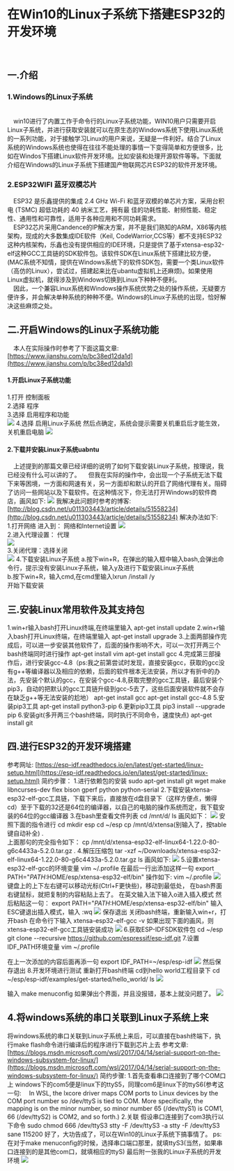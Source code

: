 # 在Win10的Linux子系统下搭建ESP32的开发环境 #
</br>

##  一.介绍 ##

### 1.Windows的Linux子系统 ###
</br>
&emsp;win10进行了内置工作于命令行的Linux子系统功能，WIN10用户只需要开启Linux子系统，并进行获取安装就可以在原生态的Windows系统下使用Linux系统的一系列功能，对于接触学习Linux的用户来说，无疑是一件利好。结合了Linux系统的Windows系统也使得在往往不能处理的事情一下变得简单和方便很多，比如在Windos下搭建Linux软件开发环境。比如安装和处理开源软件等等。下面就介绍在Windows的Linux子系统下搭建国产物联网芯片ESP32的软件开发环境。

### 2.ESP32WIFI 蓝牙双模芯片 ###
&emsp;ESP32 是乐鑫提供的集成 2.4 GHz Wi-Fi 和蓝牙双模的单芯片方案，采用台积电 (TSMC) 超低功耗的 40 纳米工艺，拥有最 佳的功耗性能、射频性能、稳定性、通用性和可靠性，适用于各种应用和不同功耗需求。</br>
&emsp;ESP32芯片采用Candence的IP解决方案，并不是我们熟知的ARM，X86等内核架构，现成的大多数集成IDE软件（Keil, CodeWarrior,CCS等）都不支持ESP32这种内核架构，乐鑫也没有提供相应的IDE环境，只是提供了基于xtensa-esp32-elf这种GCC工具链的SDK软件包。该软件SDK在Linux系统下搭建比较方便，(MAC系统不知情，提供在Windows系统下的软件SDK包，需要一个类Linux软件（高仿的Linux），尝试过，搭建起来比在ubantu虚拟机上还麻烦)。如果使用Linux虚拟机，就得涉及到Windows切换到Linux下种种不便利。</br>
&emsp;因此，一个兼容Linux系统和Windows操作系统优势之处的操作系统，无疑要方便许多，并会解决单种系统的种种不便。Windows的Linux子系统的出现，恰好解决这些麻烦之处。</br>
## 二.开启Windows的Linux子系统功能 ##
&emsp;本人在实际操作时参考了下面这篇文章:
    [https://www.jianshu.com/p/bc38ed12da1d](https://www.jianshu.com/p/bc38ed12da1d)
#### 1.开启Linux子系统功能 ####
1.打开 控制面板</br>
2.选择 程序</br>
3.选择 启用程序和功能</br>
![](https://i.imgur.com/433eewB.png)
4.选择 启用Linux子系统 然后点确定，系统会提示需要关机重启后才能生效，关机重启电脑
![](https://i.imgur.com/rPLAr2H.png)
#### 2.下载并安装Linux子系统uabntu ####
&emsp;上述提到的那篇文章已经详细的说明了如何下载安装Linux子系统，按理说，我已经没有什么可以讲的了。
&emsp;但我在实际的操作中，会出现一个子系统无法下载下来等困境，一方面和网速有关，另一方面却和默认的开启了网络代理有关。阻碍了访问一些网站以及下载软件。在这种情况下，你无法打开Windows的软件商店，画风如下:
![](https://i.imgur.com/6ZNqv8Q.jpg)
我解决此问题时参考的博客:
[http://blog.csdn.net/u011303443/article/details/51558234](http://blog.csdn.net/u011303443/article/details/51558234)
解决办法如下:</br>
1.打开网络 进入到： 网络和Internet设置
![](https://i.imgur.com/b6XdMms.png)
</br>
2.进入代理设置： 代理
</br>
![](https://i.imgur.com/EQFizIc.png)
</br>
3.关闭代理：选择关闭
</br>
![](https://i.imgur.com/RE2zkyi.png)
4.下载安装Linux子系统
a.按下win+R，在弹出的输入框中输入bash,会弹出命令行，提示没有安装Linux子系统，输入y及进行下载安装Linux子系统</br>
b.按下win+R，输入cmd,在cmd里输入lxrun /install /y</br>
开始下载安装

## 三.安装Linux常用软件及其支持包 ##
1.win+r输入bash打开Linux终端,在终端里输入
apt-get install update
2.win+r输入bash打开Linux终端，在终端里输入
apt-get install upgrade
3.上面两部操作完成后，可以进一步安装其他软件了，后面的操作影响不大，可以一次打开两三个bash终端同时进行操作
apt-get install vim 
apt-get install gcc
4.完成第三部操作后，进行安装gcc-4.8（ps:我之前第尝试时发现，直接安装gcc，获取的gcc没有g++等编译器以及相应的依赖，后面的软件根本无法安装，所以才有折中的办法，先安装个默认的gcc，在安装个gcc-4.8,获取完整的gcc工具链，最后安装个pip3，自动的把默认的gcc工具链升级到gcc-5去了，这些后面安装软件就不会存在缺乏g++等无法安装的尬地）
apt-get install gcc
apt-get install gcc-4.8
5.安装pip3工具
apt-get install python3-pip
6.更新pip3工具
pip3 install --upgrade pip
6.安装git(多开两三个bash终端，同时执行不同命令，速度快点)
apt-get install git
## 四.进行ESP32的开发环境搭建 ##
参考网址:
[https://esp-idf.readthedocs.io/en/latest/get-started/linux-setup.html](https://esp-idf.readthedocs.io/en/latest/get-started/linux-setup.html)
简约步骤：
1.进行依赖包的安装
sudo apt-get install git wget make libncurses-dev flex bison gperf python python-serial
2.下载安装xtensa-esp32-elf-gcc工具链，下载下来后，直接放在d盘目录下（这样方便点，懒得cd）至于下载的32还是64位的编译器，以自己的电脑的操作系统而定，我下载安装的64位的gcc编译器
3.在bash里查看文件列表
cd /mnt/d/
ls
画风如下：
![](https://i.imgur.com/WB81pZf.png)
安照下面的指令进行
cd 
mkdir esp
cd ~/esp
cp /mnt/d/xtensa(别输入了，按table键自动补全) .  
上面那句的完全指令如下：
cp /mnt/d/xtensa-esp32-elf-linux64-1.22.0-80-g6c4433a-5.2.0.tar.gz .
4.解压压缩包
tar -xzf ~/Downloads/xtensa-esp32-elf-linux64-1.22.0-80-g6c4433a-5.2.0.tar.gz
ls
画风如下:
![](https://i.imgur.com/QBzS7bx.png) 
5.设置xtensa-esp32-elf-gcc的环境变量
vim ~/.profile
在最后一行出添加这样一句
export PATH="$PATH:$HOME/esp/xtensa-esp32-elf/bin"
操作如下:
vim ~/.profile
![](https://i.imgur.com/wRqsti7.png)
键盘上的上下左右键可以移动光标(Ctrl+F更快些)，移动到最低处，
在bash界面右键鼠标，就把复制的内容粘贴上去了。
在英文输入法下输入o进入插入模式
然后粘贴这一句：
export PATH="$PATH:$HOME/esp/xtensa-esp32-elf/bin"
输入ESC键退出插入模式，输入
:wq
![](https://i.imgur.com/GWccwc5.png)
保存退出
关闭bash终端，重新输入win+r，打开bash
在命令行下输入
xtensa-esp32-elf-gcc -v
如果出现下面的画风，则xtensa-esp32-elf-gcc工具链安装成功
![](https://i.imgur.com/zgtZgZW.png)
6.获取ESP-IDFSDK软件包
cd ~/esp
git clone --recursive https://github.com/espressif/esp-idf.git
7.设置IDF_PATH环境变量
vim ~/.profile

在上一次添加的内容后面再添一句
export IDF_PATH=~/esp/esp-idf
![](https://i.imgur.com/YWrLzgK.png)
然后保存退出
8.开发环境进行测试
重新打开bash终端
cd到hello world工程目录下
cd ~/esp/esp-idf/examples/get-started/hello_world/
ls
![](https://i.imgur.com/wZP64Zt.png)

输入
make menuconfig
如果弹出个界面，并且没报错，基本上就没问题了。
![](https://i.imgur.com/YiBvdSp.png)
## 4.将windows系统的串口关联到Linux子系统上来 ##
将windows系统的串口关联到Linux子系统上来后，可以直接在bash终端下，执行make flash命令进行编译后的程序进行下载到芯片上去
参考文章:
[https://blogs.msdn.microsoft.com/wsl/2017/04/14/serial-support-on-the-windows-subsystem-for-linux/](https://blogs.msdn.microsoft.com/wsl/2017/04/14/serial-support-on-the-windows-subsystem-for-linux/)
简约步骤:
1.首先查看串口连接到了哪个COM口上
windows下的com5便是linux下的ttyS5，同理com6是linux下的ttyS6(参考这一句:
&emsp;In WSL, the lxcore driver maps COM ports to Linux devices by the COM port number so /dev/ttyS<N> is tied to COM<N>.  More specifically, the mapping is on the minor number, so minor number 65 (/dev/ttyS1) is COM1, 66 (/dev/ttyS2) is COM2, and so forth.)
2.关联
假设串口连接到了com3执行以下命令
sudo chmod 666 /dev/ttyS3
stty -F /dev/ttyS3 -a
stty -F /dev/ttyS3 sane 115200
好了，大功告成了，可以在Win10的Linux子系统下搞事情了。
ps:在对于make menuconfig的时候，选择串口端口那里，就填ttyS3(当然，如果串口连接到的是其他com口，就填相应的ttyS)
最后附一张我的Linux子系统的开发环境
![](https://i.imgur.com/DXNmlNI.png)
